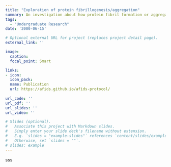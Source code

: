 ```yaml
---
title: "Exploration of protein fibrillogenesis/aggregation"
summary: An investigation about how protein fibril formation or aggregation can be influenced by small molecules therapeutics or sing-point mutations.
tags:
  - "Undergraduate Research"
date: '2000-06-15'

# Optional external URL for project (replaces project detail page).
external_link: ''

image:
  caption: 
  focal_point: Smart

links:
- icon:
  icon_pack:
  name: Publication
  url: https://afids.github.io/afids-protocol/
  
url_code: ''
url_pdf: ''
url_slides: ''
url_video: ''

# Slides (optional).
#   Associate this project with Markdown slides.
#   Simply enter your slide deck's filename without extension.
#   E.g. `slides = "example-slides"` references `content/slides/example-slides.md`.
#   Otherwise, set `slides = ""`.
# slides: example
---
```


sss
